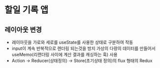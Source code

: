 # 할일 기록 앱 

## 레이아웃 변경

- 레이아웃을 가로와 세로를 useState를 사용한 상태로 구분하여 작동 <br/>
- input이 계속 반복적으로 렌더링 되는것을 방지 가상의 다량의 데이터를 만들어서 useMemo(리랜더링 사이에 계산 결과를 캐싱하는 훅) 사용<br/>
- Action -> Reducer(상태정의) -> Store(초기상태 정의)의 flux 형태의 Redux 

